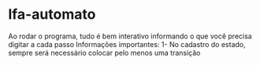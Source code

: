 # lfa-automato
Ao rodar o programa, tudo é bem interativo informando o que você precisa digitar a cada passo
Informações importantes:
1- No cadastro do estado, sempre será necessário colocar pelo menos uma transição
